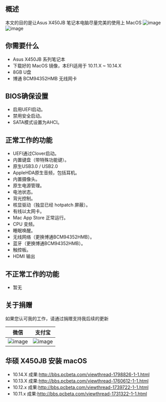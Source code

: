 ## 概述

本文的目的是让Asus X450JB 笔记本电脑尽量完美的使用上 MacOS
![image](https://github.com/xiaoMGitHub/ASUS_X450JB_Hackintosh_Clover/blob/master/Screenshot/10.15.x.png)
![image](https://github.com/xiaoMGitHub/ASUS_X450JB_Hackintosh_Clover/blob/master/Screenshot/20191117-193821.png)

## 你需要什么
- Asus X450JB 系列笔记本
- 下载好的 MacOS 镜像，本EFI适用于 10.11.X ~ 10.14.X
- 8GB U盘
- 博通 BCM94352HMB 无线网卡

## BIOS确保设置
- 启用UEFI启动。
- 禁用安全启动。
- SATA模式设置为AHCI。

## 正常工作的功能
- UEFI通过Clover启动。
- 内置键盘（带特殊功能键）。
- 原生USB3.0 / USB2.0 
- AppleHDA原生音频，包括耳机。
- 内置摄像头。
- 原生电源管理。
- 电池状态。
- 背光控制。
- 核显驱动（独显已经 hotpatch 屏蔽）。
- 有线以太网卡。
- Mac App Store 正常运行。
- CPU 变频。
- 睡眠唤醒。
- 无线网络（更换博通BCM94352HMB）。
- 蓝牙（更换博通BCM94352HMB）。
- 触控板。
- HDMI 输出

## 不正常工作的功能
- 暂无

## 关于捐赠

如果您认可我的工作，请通过捐赠支持我后续的更新

| 微信                                                       | 支付宝                                               |
| ---------------------------------------------------------- | ---------------------------------------------------- |
| ![image](https://github.com/xiaoMGitHub/Lenovo_Y7000-Y530_Hackintosh/blob/master/screenshot/%E5%BE%AE%E4%BF%A1160.jpg) | ![image](https://github.com/xiaoMGitHub/Lenovo_Y7000-Y530_Hackintosh/blob/master/screenshot/%E6%94%AF%E4%BB%98%E5%AE%9D160.jpg) |

## 华硕 X450JB 安装 macOS
- 10.14.X 成果:http://bbs.pcbeta.com/viewthread-1798826-1-1.html
- 10.13.X 成果:http://bbs.pcbeta.com/viewthread-1760612-1-1.html
- 10.12.x 成果:http://bbs.pcbeta.com/viewthread-1739722-1-1.html
- 10.11.x 成果:http://bbs.pcbeta.com/viewthread-1731322-1-1.html





